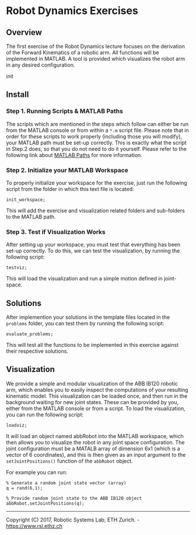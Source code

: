 # Robot Dynamics Exercises

## Overview

The first exercise of the Robot Dynamics lecture focuses on the derivation of the Forward Kinematics of a robotic arm.
All functions will be implemented in MATLAB. A tool is provided which visualizes the robot arm in any desired configuration.

init
## Install


### Step 1. Running Scripts & MATLAB Paths

The scripts which are mentioned in the steps which follow can either be run from the MATLAB console or from within a `*.m` script file.
Please note that in order for these scripts to work properly (including those you will modify), your MATLAB path must be set-up
correctly. This is exactly what the script in Step.2 does, so that you do not need to do it yourself. Please refer to the following link about
[MATLAB Paths](https://www.mathworks.com/help/matlab/matlab_env/what-is-the-matlab-search-path.html) for more information.


### Step 2. Initialize your MATLAB Workspace

To properly initialize your workspace for the exercise, just run the following script from the folder in which this text file is located:

    init_workspace;

This will add the exercise and visualization related folders and sub-folders to the MATLAB path.


### Step 3. Test if Visualization Works

After setting up your workspace, you must test that everything has been set-up correctly. To do this, we can test the visualization, by running
the following script:

    testviz;

This will load the visualization and run a simple motion defined in joint-space.



## Solutions

After implemention your solutions in the template files located in the `problems` folder, you can test them by running the following script:

    evaluate_problems;

This will test all the functions to be implemented in this exercise against their respective solutions.



## Visualization

We provide a simple and modular visualization of the ABB IB120 robotic arm, which enables you to easily inspect the computations of your resulting
kinematic model. This visualization can be loaded once, and then run in the background waiting for new joint states. These can be provided by you,
either from the MATLAB console or from a script. To load the visualization, you can run the following script:

    loadviz;

It will load an object named abbRobot into the MATLAB workspace, which then allows you to visualize the robot in any joint space configuration.
The joint configuration must be a MATALB array of dimension 6x1 (which is a vector of 6 coordinates), and this is then given as an input argument
to the `setJointPositions()` function of the `abbRobot` object.

For example you can run:


    % Generate a random joint state vector (array)
    q = rand(6,1);

    % Provide random joint state to the ABB IB120 object
    abbRobot.setJointPositions(q);


----
Copyright (C) 2017, Robotic Systems Lab, ETH Zurich. - https://www.rsl.ethz.ch
